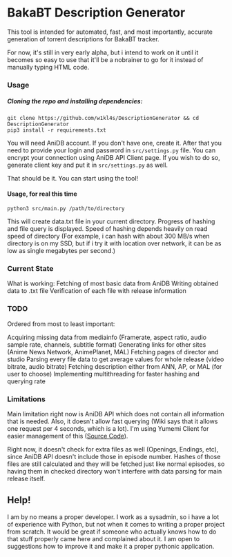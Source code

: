 # BakaBT Description Generator
This tool is intended for automated, fast, and most importantly, accurate generation of torrent descriptions for BakaBT tracker.

For now, it's still in very early alpha, but i intend to work on it until it becomes so easy to use that it'll be a nobrainer to go for it instead of manually typing HTML code.

### Usage
##### Cloning the repo and installing dependencies: 

    git clone https://github.com/w1kl4s/DescriptionGenerator && cd DescriptionGenerator
    pip3 install -r requirements.txt
You will need AniDB account. If you don't have one, create it. After that you need to provide your login and password in `src/settings.py` file.
You can encrypt your connection using AniDB API Client page. If you wish to do so, generate client key and put it in `src/settings.py` as well.

That should be it. You can start using the tool!
#### Usage, for real this time
    python3 src/main.py /path/to/directory
This will create data.txt file in your current directory. Progress of hashing and file query is displayed.
Speed of hashing depends heavily on read speed of directory (For example, i can hash with about 300 MB/s when directory is on my SSD, but if i try it with location over network, it can be as low as single megabytes per second.)

### Current State

What is working:
Fetching of most basic data from AniDB
Writing obtained data to .txt file
Verification of each file with release information
### TODO
Ordered from most to least important:

Acquiring missing data from mediainfo (Framerate, aspect ratio, audio sample rate, channels, subtitle format)
Generating links for other sites (Anime News Network, AnimePlanet, MAL)
Fetching pages of director and studio
Parsing every file data to get average values for whole release (video bitrate, audio bitrate)
Fetching description either from ANN, AP, or MAL (for user to choose)
Implementing multithreading for faster hashing and querying rate

### Limitations
Main limitation right now is AniDB API which does not contain all information that is needed. Also, it doesn't allow fast querying (Wiki says that it allows one request per 4 seconds, which is a lot). I'm using Yumemi Client for easier management of this ([Source Code](https://github.com/fpob/yumemi)).

Right now, it doesn't check for extra files as well (Openings, Endings, etc), since AniDB API doesn't include those in episode number. Hashes of those files are still calculated and they will be fetched just like normal episodes, so having them in checked directory won't interfere with data parsing for main release itself.

## Help!

I am by no means a proper developer. I work as a sysadmin, so i have a lot of experience with Python, but not when it comes to writing a proper project from scratch. It would be great if someone who actually knows how to do that stuff properly came here and complained about it. I am open to suggestions how to improve it and make it a proper pythonic application.

